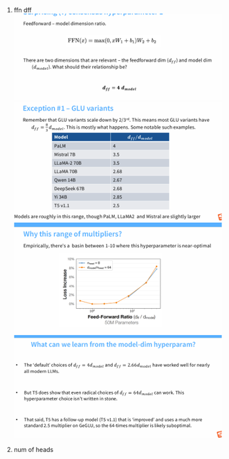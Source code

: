 1. ffn dff
![alt text](e59dc761-3882-415b-a66a-e4950d6361d0.png)
![alt text](c5b0b0ce-d9e0-45fa-99f3-1cc820eecfd4.png)
![alt text](b3b3f4ca-ca1b-4ee8-a724-c159daca0107.png)
![alt text](621020ed-dddf-43c0-9d74-7165be86cb12.png)

2. num of heads
